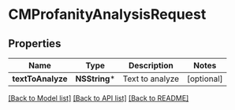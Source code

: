 # CMProfanityAnalysisRequest

## Properties
Name | Type | Description | Notes
------------ | ------------- | ------------- | -------------
**textToAnalyze** | **NSString*** | Text to analyze | [optional] 

[[Back to Model list]](../README.md#documentation-for-models) [[Back to API list]](../README.md#documentation-for-api-endpoints) [[Back to README]](../README.md)


